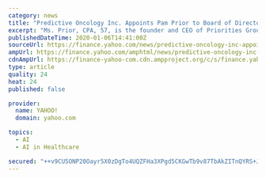 ```yaml
---
category: news
title: "Predictive Oncology Inc. Appoints Pam Prior to Board of Directors"
excerpt: "Ms. Prior, CPA, 57, is the founder and CEO of Priorities Group, Inc., a provider of CFO services to small and mid-sized businesses. Most recently, Ms. Prior was CFO at Schiller Grounds Care, a privately held lawn equipment manufacturing company;"
publishedDateTime: 2020-01-06T14:41:00Z
sourceUrl: https://finance.yahoo.com/news/predictive-oncology-inc-appoints-pam-140010226.html
ampUrl: https://finance.yahoo.com/amphtml/news/predictive-oncology-inc-appoints-pam-140010226.html
cdnAmpUrl: https://finance-yahoo-com.cdn.ampproject.org/c/s/finance.yahoo.com/amphtml/news/predictive-oncology-inc-appoints-pam-140010226.html
type: article
quality: 24
heat: 24
published: false

provider:
  name: YAHOO!
  domain: yahoo.com

topics:
  - AI
  - AI in Healthcare

secured: "++v9CU5ONP20Oayr5X0zDgTo4UQZFHa3XPgd5CKGwTb9v87TbAkZITnQYRS+JlBB1vkqaLQ6ZNKXHQsvt97rnY9QP9uBd3gAJzhzVUu5CY/nPhMqoU9MA4IakobybcvSkjxT+f2r40Sjm2syfbhPzhO44PoQWKUapCWF7SHAN35IcP0ksQOKenZjIX84LliCdAjxk/CzBpmFo4FQ4Swga+3vLMZj4s9Ibbs6e45+fKGLkl0VTLhOYw6TLvduTWSkLr8aOnyMz2OXmaqRBL/CFg==;Ci4Im5VHZjhrHvjUcUdGKA=="
---
```


